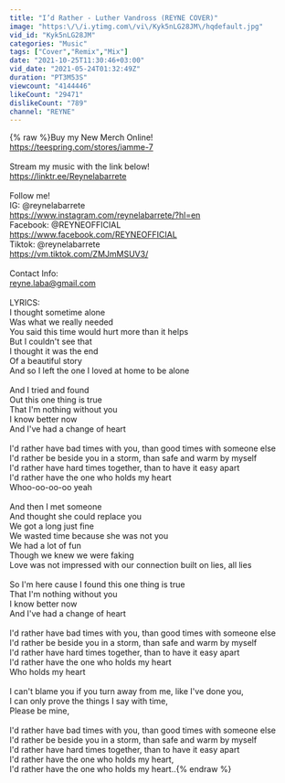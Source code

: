 ```yaml
---
title: "I’d Rather - Luther Vandross (REYNE COVER)"
image: "https:\/\/i.ytimg.com\/vi\/Kyk5nLG28JM\/hqdefault.jpg"
vid_id: "Kyk5nLG28JM"
categories: "Music"
tags: ["Cover","Remix","Mix"]
date: "2021-10-25T11:30:46+03:00"
vid_date: "2021-05-24T01:32:49Z"
duration: "PT3M53S"
viewcount: "4144446"
likeCount: "29471"
dislikeCount: "789"
channel: "REYNE"
---
```

{% raw %}Buy my New Merch Online! <br /><a rel="nofollow" target="blank" href="https://teespring.com/stores/iamme-7">https://teespring.com/stores/iamme-7</a><br /><br />Stream my music with the link below!<br /><a rel="nofollow" target="blank" href="https://linktr.ee/Reynelabarrete">https://linktr.ee/Reynelabarrete</a><br /><br />Follow me! <br />IG: @reynelabarrete<br /><a rel="nofollow" target="blank" href="https://www.instagram.com/reynelabarrete/?hl=en">https://www.instagram.com/reynelabarrete/?hl=en</a><br />Facebook: @REYNEOFFICIAL<br /><a rel="nofollow" target="blank" href="https://www.facebook.com/REYNEOFFICIAL">https://www.facebook.com/REYNEOFFICIAL</a><br />Tiktok: @reynelabarrete<br /><a rel="nofollow" target="blank" href="https://vm.tiktok.com/ZMJmMSUV3/">https://vm.tiktok.com/ZMJmMSUV3/</a><br /><br />Contact Info:<br />reyne.laba@gmail.com<br /><br />LYRICS:<br />I thought sometime alone<br />Was what we really needed<br />You said this time would hurt more than it helps<br />But I couldn't see that<br />I thought it was the end<br />Of a beautiful story<br />And so I left the one I loved at home to be alone<br /><br />And I tried and found<br />Out this one thing is true<br />That I'm nothing without you<br />I know better now<br />And I've had a change of heart<br /><br />I'd rather have bad times with you, than good times with someone else<br />I'd rather be beside you in a storm, than safe and warm by myself<br />I'd rather have hard times together, than to have it easy apart<br />I'd rather have the one who holds my heart<br />Whoo-oo-oo-oo yeah<br /><br />And then I met someone<br />And thought she could replace you<br />We got a long just fine<br />We wasted time because she was not you<br />We had a lot of fun<br />Though we knew we were faking<br />Love was not impressed with our connection built on lies, all lies<br /><br />So I'm here cause I found this one thing is true<br />That I'm nothing without you<br />I know better now<br />And I've had a change of heart<br /><br />I'd rather have bad times with you, than good times with someone else<br />I'd rather be beside you in a storm, than safe and warm by myself<br />I'd rather have hard times together, than to have it easy apart<br />I'd rather have the one who holds my heart<br />Who holds my heart<br /><br />I can't blame you if you turn away from me, like I've done you,<br />I can only prove the things I say with time,<br />Please be mine,<br /><br />I'd rather have bad times with you, than good times with someone else<br />I'd rather be beside you in a storm, than safe and warm by myself<br />I'd rather have hard times together, than to have it easy apart<br />I'd rather have the one who holds my heart,<br />I'd rather have the one who holds my heart..{% endraw %}
